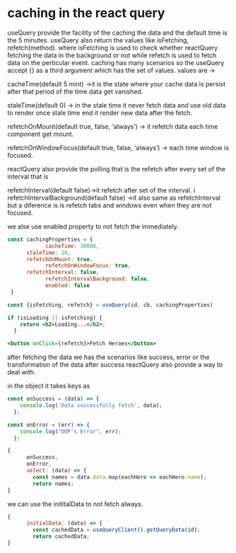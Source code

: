 # caching in the react query

useQuery provide the facility of the caching the data and the default time is the 5 minutes. useQuery also return the values like isFetching, refetch(method). where isFetching is used to check whether reactQuery fetching the data in the background or not while refetch is used to fetch data on the perticular event. caching has many scenarios so the useQuery accept {} as a third argument which has the set of values. values are →

cacheTime(default 5 mint) →it is the state where your cache data is persist after that period of the time data get vanished.

staleTime(default 0) → in the stale time it never fetch data and use old data to render once stale time end it render new data after the fetch.

refetchOnMount(default true, false, ‘always’) → it refetch data each time component get mount.

refetchOnWindowFocus(default true, false, ‘always’) → each time window is focused.

reactQuery also provide the polling that is the refetch after every set of the interval that is 

refetchInterval(default false)→it refetch after set of the interval. i
refetchIntervalBackground(default false) →it also same as refetchInterval but a diference is is refetch tabs and windows even when they are not focused.

we alse use enabled property to not fetch the immediately.

```jsx
const cachingProperties = {
			cacheTime: 30000,
      staleTime: 10,
      refetchOnMount: true,
			refetchOnWindowFocus: true,
      refetchInterval: false,
			refetchIntervalBackground: false,
			enabled: false
 }

const {isFetching, refetch} = useQuery(id, cb, cachingProperties)

if (isLoading || isFetching) {
    return <h2>Loading...</h2>;
  }

<button onClick={refetch}>Fetch Heroes</button>
```

after fetching the data we has the scenarios like success, error or the transformation of the data after success reactQuery also provide a way to deal with.

in the object it takes keys as

```jsx
const onSuccess = (data) => {
    console.log('Data successfully fetch', data);
  };

const onError = (err) => {
    console.log("OOP's Error", err);
  };

{
      onSuccess,
      onError,
      select: (data) => {
        const names = data.data.map(eachHero => eachHero.name);
        return names;
}
```

we can use the inititalData to not fetch always. 

```jsx
{
      initialData: (data) => {
        const cachedData = useQueryClient().getQueryData(id);
        return cachedData;
}

```